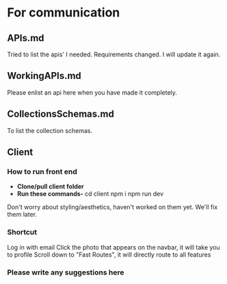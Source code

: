 # For communication

## APIs.md
Tried to list the apis' I needed. Requirements changed. I will update it again.

## WorkingAPIs.md
Please enlist an api here when you have made it completely.

## CollectionsSchemas.md
To list the collection schemas.

## Client

### How to run front end
- **Clone/pull client folder**
- **Run these commands-**
cd client
npm i
npm run dev

Don't worry about styling/aesthetics, haven't worked on them yet. We'll fix them later.

### Shortcut
Log in with email
Click the photo that appears on the navbar, it will take you to profile
Scroll down to "Fast Routes", it will directly route to all features

### Please write any suggestions here
